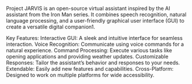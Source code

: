 Project JARVIS is an open-source virtual assistant inspired by the AI assistant from the Iron Man series. It combines speech recognition, natural language processing, 
and a user-friendly graphical user interface (GUI) to create a versatile digital companion1.

Key Features:
Interactive GUI: A sleek and intuitive interface for seamless interaction.
Voice Recognition: Communicate using voice commands for a natural experience.
Command Processing: Execute various tasks like opening applications and providing weather updates.
Customizable Responses: Tailor the assistant’s behavior and responses to your needs.
Extendable: Easily add new features and capabilities.
Cross-Platform: Designed to work on multiple platforms for wide accessibility.
